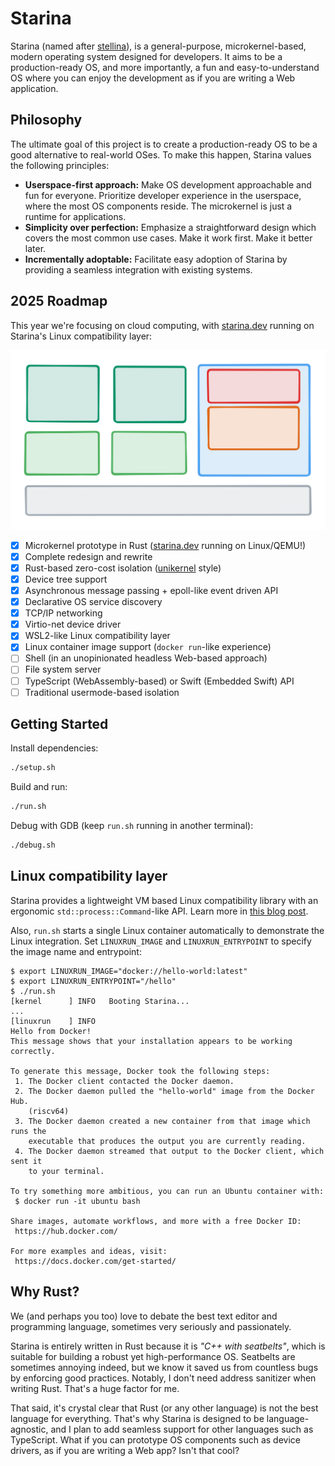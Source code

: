 # Starina

Starina (named after [stellina](https://en.wiktionary.org/wiki/stellina)), is a general-purpose, microkernel-based, modern operating system designed for developers. It aims to be a production-ready OS, and more importantly, a fun and easy-to-understand OS where you can enjoy the development as if you are writing a Web application.

## Philosophy

The ultimate goal of this project is to create a production-ready OS to be a good alternative to real-world OSes. To make this happen, Starina values the following principles:

- **Userspace-first approach:** Make OS development approachable and fun for everyone. Prioritize developer experience in the userspace, where the most OS components reside. The microkernel is just a runtime for applications.
- **Simplicity over perfection:** Emphasize a straightforward design which covers the most common use cases. Make it work first. Make it better later.
- **Incrementally adoptable:** Facilitate easy adoption of Starina by providing a seamless integration with existing systems.

## 2025 Roadmap

This year we're focusing on cloud computing, with [starina.dev](https://starina.dev) running on Starina's Linux compatibility layer:

![Architecture](./docs/architecture.svg)

- [x] Microkernel prototype in Rust ([starina.dev](https://starina.dev) running on Linux/QEMU!)
- [x] Complete redesign and rewrite
- [x] Rust-based zero-cost isolation ([unikernel](https://en.wikipedia.org/wiki/Unikernel) style)
- [x] Device tree support
- [x] Asynchronous message passing + epoll-like event driven API
- [x] Declarative OS service discovery
- [x] TCP/IP networking
- [x] Virtio-net device driver
- [x] WSL2-like Linux compatibility layer
- [x] Linux container image support (`docker run`-like experience)
- [ ] Shell (in an unopinionated headless Web-based approach)
- [ ] File system server
- [ ] TypeScript (WebAssembly-based) or Swift (Embedded Swift) API
- [ ] Traditional usermode-based isolation

## Getting Started

Install dependencies:

```bash
./setup.sh
```

Build and run:

```bash
./run.sh
```

Debug with GDB (keep `run.sh` running in another terminal):

```bash
./debug.sh
```


## Linux compatibility layer

Starina provides a lightweight VM based Linux compatibility library with an ergonomic `std::process::Command`-like API. Learn more in [this blog post](https://seiya.me/blog/hypervisor-as-a-library).

Also, `run.sh` starts a single Linux container automatically to demonstrate the Linux integration. Set `LINUXRUN_IMAGE` and `LINUXRUN_ENTRYPOINT` to specify the image name and entrypoint:

```
$ export LINUXRUN_IMAGE="docker://hello-world:latest"
$ export LINUXRUN_ENTRYPOINT="/hello"
$ ./run.sh
[kernel      ] INFO   Booting Starina...
...
[linuxrun    ] INFO
Hello from Docker!
This message shows that your installation appears to be working correctly.

To generate this message, Docker took the following steps:
 1. The Docker client contacted the Docker daemon.
 2. The Docker daemon pulled the "hello-world" image from the Docker Hub.
    (riscv64)
 3. The Docker daemon created a new container from that image which runs the
    executable that produces the output you are currently reading.
 4. The Docker daemon streamed that output to the Docker client, which sent it
    to your terminal.

To try something more ambitious, you can run an Ubuntu container with:
 $ docker run -it ubuntu bash

Share images, automate workflows, and more with a free Docker ID:
 https://hub.docker.com/

For more examples and ideas, visit:
 https://docs.docker.com/get-started/
```

## Why Rust?

We (and perhaps you too) love to debate the best text editor and programming language, sometimes very seriously and passionately.

Starina is entirely written in Rust because it is *"C++ with seatbelts"*, which is suitable for building a robust yet high-performance OS. Seatbelts are sometimes annoying indeed, but we know it saved us from countless bugs by enforcing good practices. Notably, I don't need address sanitizer when writing Rust. That's a huge factor for me.

That said, it's crystal clear that Rust (or any other language) is not the best language for everything. That's why Starina is designed to be language-agnostic, and I plan to add seamless support for other languages such as TypeScript. What if you can prototype OS components such as device drivers, as if you are writing a Web app? Isn't that cool?

